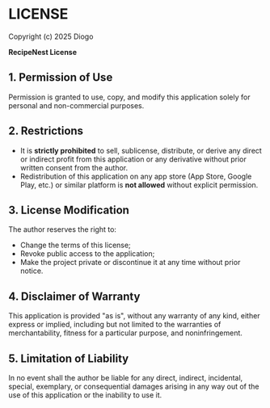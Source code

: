 
# LICENSE

Copyright (c) 2025 Diogo

**RecipeNest License**

## 1. Permission of Use
Permission is granted to use, copy, and modify this application solely for personal and non-commercial purposes.

## 2. Restrictions
- It is **strictly prohibited** to sell, sublicense, distribute, or derive any direct or indirect profit from this application or any derivative without prior written consent from the author.
- Redistribution of this application on any app store (App Store, Google Play, etc.) or similar platform is **not allowed** without explicit permission.

## 3. License Modification
The author reserves the right to:
- Change the terms of this license;
- Revoke public access to the application;
- Make the project private or discontinue it at any time without prior notice.

## 4. Disclaimer of Warranty
This application is provided "as is", without any warranty of any kind, either express or implied, including but not limited to the warranties of merchantability, fitness for a particular purpose, and noninfringement.

## 5. Limitation of Liability
In no event shall the author be liable for any direct, indirect, incidental, special, exemplary, or consequential damages arising in any way out of the use of this application or the inability to use it.